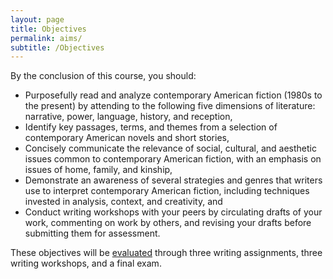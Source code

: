 ```yaml
---
layout: page
title: Objectives
permalink: aims/
subtitle: /Objectives
---
```


By the conclusion of this course, you should: 

* Purposefully read and analyze contemporary American fiction (1980s to the present) by attending to the following five dimensions of literature: narrative, power, language, history, and reception,    
* Identify key passages, terms, and themes from a selection of contemporary American novels and short stories, 
* Concisely communicate the relevance of social, cultural, and aesthetic issues common to contemporary American fiction, with an emphasis on issues of home, family, and kinship, 
* Demonstrate an awareness of several strategies and genres that writers use to interpret contemporary American fiction, including techniques invested in analysis, context, and creativity, and 
* Conduct writing workshops with your peers by circulating drafts of your work, commenting on work by others, and revising your drafts before submitting them for assessment.  

These objectives will be [evaluated](https://jentery.github.io/429c/assignments/) through three writing assignments, three writing workshops, and a final exam. 
